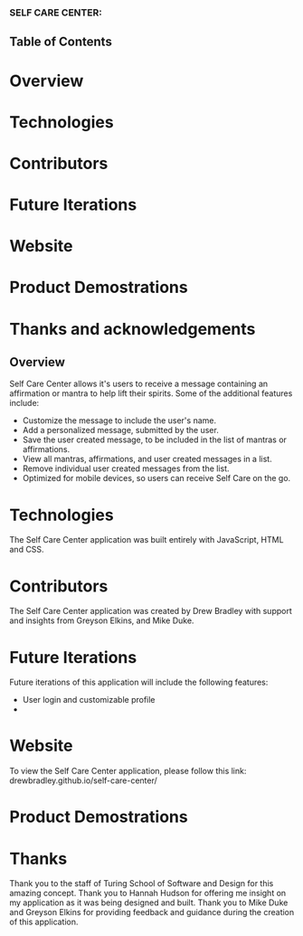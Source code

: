 ### SELF CARE CENTER:

## Table of Contents
# Overview
# Technologies
# Contributors
# Future Iterations
# Website
# Product Demostrations
# Thanks and acknowledgements


## Overview
Self Care Center allows it's users to receive a message containing an affirmation or mantra to help lift their spirits. Some of the additional features include:
  * Customize the message to include the user's name.
  * Add a personalized message, submitted by the user.
  * Save the user created message, to be included in the list of mantras or affirmations.
  * View all mantras, affirmations, and user created messages in a list.
  * Remove individual user created messages from the list.
  * Optimized for mobile devices, so users can receive Self Care on the go.

# Technologies

The Self Care Center application was built entirely with JavaScript, HTML and CSS.

# Contributors

The Self Care Center application was created by Drew Bradley with support and insights from Greyson Elkins, and Mike Duke.

# Future Iterations

Future iterations of this application will include the following features:
  * User login and customizable profile
  * 

# Website

To view the Self Care Center application, please follow this link: 
drewbradley.github.io/self-care-center/

# Product Demostrations

# Thanks

Thank you to the staff of Turing School of Software and Design for this amazing concept. Thank you to Hannah Hudson for offering me insight on my application as it was being designed and built. Thank you to Mike Duke and Greyson Elkins for providing feedback and guidance during the creation of this application.